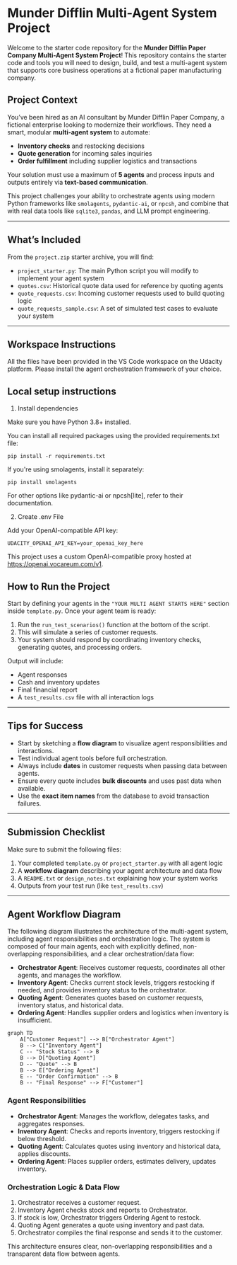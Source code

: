 # Munder Difflin Multi-Agent System Project

Welcome to the starter code repository for the **Munder Difflin Paper Company Multi-Agent System Project**! This repository contains the starter code and tools you will need to design, build, and test a multi-agent system that supports core business operations at a fictional paper manufacturing company.

## Project Context

You’ve been hired as an AI consultant by Munder Difflin Paper Company, a fictional enterprise looking to modernize their workflows. They need a smart, modular **multi-agent system** to automate:

- **Inventory checks** and restocking decisions
- **Quote generation** for incoming sales inquiries
- **Order fulfillment** including supplier logistics and transactions

Your solution must use a maximum of **5 agents** and process inputs and outputs entirely via **text-based communication**.

This project challenges your ability to orchestrate agents using modern Python frameworks like `smolagents`, `pydantic-ai`, or `npcsh`, and combine that with real data tools like `sqlite3`, `pandas`, and LLM prompt engineering.

---

## What’s Included

From the `project.zip` starter archive, you will find:

- `project_starter.py`: The main Python script you will modify to implement your agent system
- `quotes.csv`: Historical quote data used for reference by quoting agents
- `quote_requests.csv`: Incoming customer requests used to build quoting logic
- `quote_requests_sample.csv`: A set of simulated test cases to evaluate your system

---

## Workspace Instructions

All the files have been provided in the VS Code workspace on the Udacity platform. Please install the agent orchestration framework of your choice.

## Local setup instructions

1. Install dependencies

Make sure you have Python 3.8+ installed.

You can install all required packages using the provided requirements.txt file:

`pip install -r requirements.txt`

If you're using smolagents, install it separately:

`pip install smolagents`

For other options like pydantic-ai or npcsh[lite], refer to their documentation.

2. Create .env File

Add your OpenAI-compatible API key:

`UDACITY_OPENAI_API_KEY=your_openai_key_here`

This project uses a custom OpenAI-compatible proxy hosted at https://openai.vocareum.com/v1.

## How to Run the Project

Start by defining your agents in the `"YOUR MULTI AGENT STARTS HERE"` section inside `template.py`. Once your agent team is ready:

1. Run the `run_test_scenarios()` function at the bottom of the script.
2. This will simulate a series of customer requests.
3. Your system should respond by coordinating inventory checks, generating quotes, and processing orders.

Output will include:

- Agent responses
- Cash and inventory updates
- Final financial report
- A `test_results.csv` file with all interaction logs

---

## Tips for Success

- Start by sketching a **flow diagram** to visualize agent responsibilities and interactions.
- Test individual agent tools before full orchestration.
- Always include **dates** in customer requests when passing data between agents.
- Ensure every quote includes **bulk discounts** and uses past data when available.
- Use the **exact item names** from the database to avoid transaction failures.

---

## Submission Checklist

Make sure to submit the following files:

1. Your completed `template.py` or `project_starter.py` with all agent logic
2. A **workflow diagram** describing your agent architecture and data flow
3. A `README.txt` or `design_notes.txt` explaining how your system works
4. Outputs from your test run (like `test_results.csv`)

---

## Agent Workflow Diagram

The following diagram illustrates the architecture of the multi-agent system, including agent responsibilities and orchestration logic. The system is composed of four main agents, each with explicitly defined, non-overlapping responsibilities, and a clear orchestration/data flow:

- **Orchestrator Agent**: Receives customer requests, coordinates all other agents, and manages the workflow.
- **Inventory Agent**: Checks current stock levels, triggers restocking if needed, and provides inventory status to the orchestrator.
- **Quoting Agent**: Generates quotes based on customer requests, inventory status, and historical data.
- **Ordering Agent**: Handles supplier orders and logistics when inventory is insufficient.

```mermaid
graph TD
    A["Customer Request"] --> B["Orchestrator Agent"]
    B --> C["Inventory Agent"]
    C -- "Stock Status" --> B
    B --> D["Quoting Agent"]
    D -- "Quote" --> B
    B --> E["Ordering Agent"]
    E -- "Order Confirmation" --> B
    B -- "Final Response" --> F["Customer"]
```

### Agent Responsibilities

- **Orchestrator Agent**: Manages the workflow, delegates tasks, and aggregates responses.
- **Inventory Agent**: Checks and reports inventory, triggers restocking if below threshold.
- **Quoting Agent**: Calculates quotes using inventory and historical data, applies discounts.
- **Ordering Agent**: Places supplier orders, estimates delivery, updates inventory.

### Orchestration Logic & Data Flow

1. Orchestrator receives a customer request.
2. Inventory Agent checks stock and reports to Orchestrator.
3. If stock is low, Orchestrator triggers Ordering Agent to restock.
4. Quoting Agent generates a quote using inventory and past data.
5. Orchestrator compiles the final response and sends it to the customer.

This architecture ensures clear, non-overlapping responsibilities and a transparent data flow between agents.